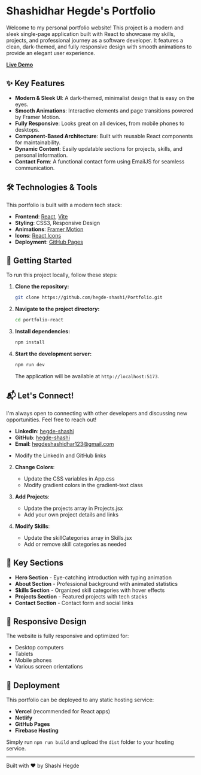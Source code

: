 # Shashidhar Hegde's Portfolio

Welcome to my personal portfolio website! This project is a modern and sleek single-page application built with React to showcase my skills, projects, and professional journey as a software developer. It features a clean, dark-themed, and fully responsive design with smooth animations to provide an elegant user experience.

**[Live Demo](https://hegde-shashi.github.io/Portfolio/)**

## ✨ Key Features

*   **Modern & Sleek UI**: A dark-themed, minimalist design that is easy on the eyes.
*   **Smooth Animations**: Interactive elements and page transitions powered by Framer Motion.
*   **Fully Responsive**: Looks great on all devices, from mobile phones to desktops.
*   **Component-Based Architecture**: Built with reusable React components for maintainability.
*   **Dynamic Content**: Easily updatable sections for projects, skills, and personal information.
*   **Contact Form**: A functional contact form using EmailJS for seamless communication.

## 🛠️ Technologies & Tools

This portfolio is built with a modern tech stack:

*   **Frontend**: [React](https://reactjs.org/), [Vite](https://vitejs.dev/)
*   **Styling**: CSS3, Responsive Design
*   **Animations**: [Framer Motion](https://www.framer.com/motion/)
*   **Icons**: [React Icons](https://react-icons.github.io/react-icons/)
*   **Deployment**: [GitHub Pages](https://pages.github.com/)

## 🚀 Getting Started

To run this project locally, follow these steps:

1.  **Clone the repository:**
    ```bash
    git clone https://github.com/hegde-shashi/Portfolio.git
    ```

2.  **Navigate to the project directory:**
    ```bash
    cd portfolio-react
    ```

3.  **Install dependencies:**
    ```bash
    npm install
    ```

4.  **Start the development server:**
    ```bash
    npm run dev
    ```
    The application will be available at `http://localhost:5173`.

## 📬 Let's Connect!

I'm always open to connecting with other developers and discussing new opportunities. Feel free to reach out!

*   **LinkedIn**: [hegde-shashi](https://www.linkedin.com/in/hegde-shashi/)
*   **GitHub**: [hegde-shashi](https://github.com/hegde-shashi)
*   **Email**: hegdeshashidhar123@gmail.com
   - Modify the LinkedIn and GitHub links

2. **Change Colors**:
   - Update the CSS variables in App.css
   - Modify gradient colors in the gradient-text class

3. **Add Projects**:
   - Update the projects array in Projects.jsx
   - Add your own project details and links

4. **Modify Skills**:
   - Update the skillCategories array in Skills.jsx
   - Add or remove skill categories as needed

## 🌟 Key Sections

- **Hero Section** - Eye-catching introduction with typing animation
- **About Section** - Professional background with animated statistics
- **Skills Section** - Organized skill categories with hover effects
- **Projects Section** - Featured projects with tech stacks
- **Contact Section** - Contact form and social links

## 📱 Responsive Design

The website is fully responsive and optimized for:
- Desktop computers
- Tablets
- Mobile phones
- Various screen orientations

## 🚀 Deployment

This portfolio can be deployed to any static hosting service:

- **Vercel** (recommended for React apps)
- **Netlify**
- **GitHub Pages**
- **Firebase Hosting**

Simply run `npm run build` and upload the `dist` folder to your hosting service.

---

Built with ❤️ by Shashi Hegde